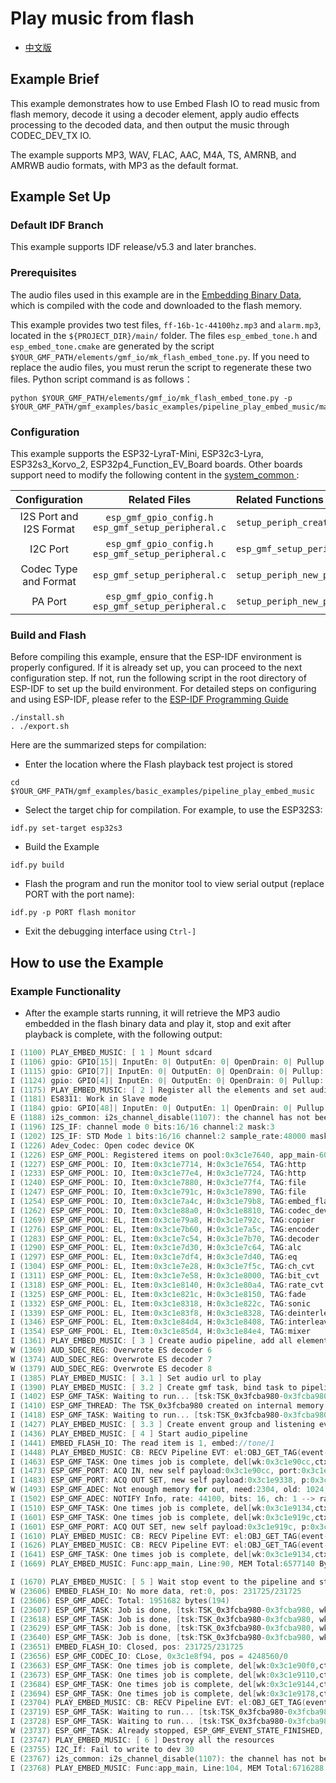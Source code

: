 
# Play music from flash

- [中文版](./README_CN.md)

## Example Brief

This example demonstrates how to use Embed Flash IO to read music from flash memory, decode it using a decoder element, apply audio effects processing to the decoded data, and then output the music through CODEC_DEV_TX IO.

The example supports MP3, WAV, FLAC, AAC, M4A, TS, AMRNB, and AMRWB audio formats, with MP3 as the default format.

## Example Set Up

### Default IDF Branch

This example supports IDF release/v5.3 and later branches.

### Prerequisites

The audio files used in this example are in the [Embedding Binary Data](https://docs.espressif.com/projects/esp-idf/en/latest/esp32s3/api-guides/build-system.html#cmake-embed-data), which is compiled with the code and downloaded to the flash memory.

This example provides two test files, `ff-16b-1c-44100hz.mp3` and `alarm.mp3`, located in the `${PROJECT_DIR}/main/` folder. The files `esp_embed_tone.h` and `esp_embed_tone.cmake` are generated by the script `$YOUR_GMF_PATH/elements/gmf_io/mk_flash_embed_tone.py`. If you need to replace the audio files, you must rerun the script to regenerate these two files. Python script command is as follows：

```
python $YOUR_GMF_PATH/elements/gmf_io/mk_flash_embed_tone.py -p $YOUR_GMF_PATH/gmf_examples/basic_examples/pipeline_play_embed_music/main
```

### Configuration

This example supports the ESP32-LyraT-Mini, ESP32c3-Lyra, ESP32s3_Korvo_2, ESP32p4_Function_EV_Board boards. Other boards support need to modify the following content in the [ system_common ](../../system_common):

| Configuration | Related Files |  Related Functions   |
|:----:| :-----: | :---- |
|I2S Port and I2S Format| `esp_gmf_gpio_config.h`<br>`esp_gmf_setup_peripheral.c` | `setup_periph_create_i2s` |
|I2C Port| `esp_gmf_gpio_config.h`<br>`esp_gmf_setup_peripheral.c` | `esp_gmf_setup_periph_i2c` |
|Codec Type and Format|`esp_gmf_setup_peripheral.c` |`setup_periph_new_play_codec`  |
|PA Port| `esp_gmf_gpio_config.h`<br>`esp_gmf_setup_peripheral.c` | `setup_periph_new_play_codec` |

### Build and Flash

Before compiling this example, ensure that the ESP-IDF environment is properly configured. If it is already set up, you can proceed to the next configuration step. If not, run the following script in the root directory of ESP-IDF to set up the build environment. For detailed steps on configuring and using ESP-IDF, please refer to the [ESP-IDF Programming Guide](https://docs.espressif.com/projects/esp-idf/en/latest/esp32s3/index.html)

```
./install.sh
. ./export.sh
```

Here are the summarized steps for compilation:

- Enter the location where the Flash playback test project is stored

```
cd $YOUR_GMF_PATH/gmf_examples/basic_examples/pipeline_play_embed_music
```

- Select the target chip for compilation. For example, to use the ESP32S3:

```
idf.py set-target esp32s3
```

- Build the Example

```
idf.py build
```

- Flash the program and run the monitor tool to view serial output (replace PORT with the port name):

```
idf.py -p PORT flash monitor
```

- Exit the debugging interface using ``Ctrl-]``

## How to use the Example

### Example Functionality

- After the example starts running, it will retrieve the MP3 audio embedded in the flash binary data and play it, stop and exit after playback is complete, with the following output:

```c
I (1100) PLAY_EMBED_MUSIC: [ 1 ] Mount sdcard
I (1106) gpio: GPIO[15]| InputEn: 0| OutputEn: 0| OpenDrain: 0| Pullup: 1| Pulldown: 0| Intr:0
I (1115) gpio: GPIO[7]| InputEn: 0| OutputEn: 0| OpenDrain: 0| Pullup: 1| Pulldown: 0| Intr:0
I (1124) gpio: GPIO[4]| InputEn: 0| OutputEn: 0| OpenDrain: 0| Pullup: 1| Pulldown: 0| Intr:0
I (1175) PLAY_EMBED_MUSIC: [ 2 ] Register all the elements and set audio information to play codec device
I (1181) ES8311: Work in Slave mode
I (1184) gpio: GPIO[48]| InputEn: 0| OutputEn: 1| OpenDrain: 0| Pullup: 0| Pulldown: 0| Intr:0
E (1188) i2s_common: i2s_channel_disable(1107): the channel has not been enabled yet
I (1196) I2S_IF: channel mode 0 bits:16/16 channel:2 mask:3
I (1202) I2S_IF: STD Mode 1 bits:16/16 channel:2 sample_rate:48000 mask:3
I (1226) Adev_Codec: Open codec device OK
I (1226) ESP_GMF_POOL: Registered items on pool:0x3c1e7640, app_main-60
I (1227) ESP_GMF_POOL: IO, Item:0x3c1e7714, H:0x3c1e7654, TAG:http
I (1233) ESP_GMF_POOL: IO, Item:0x3c1e77e4, H:0x3c1e7724, TAG:http
I (1240) ESP_GMF_POOL: IO, Item:0x3c1e7880, H:0x3c1e77f4, TAG:file
I (1247) ESP_GMF_POOL: IO, Item:0x3c1e791c, H:0x3c1e7890, TAG:file
I (1254) ESP_GMF_POOL: IO, Item:0x3c1e7a4c, H:0x3c1e79b8, TAG:embed_flash
I (1262) ESP_GMF_POOL: IO, Item:0x3c1e88a0, H:0x3c1e8810, TAG:codec_dev_tx
I (1269) ESP_GMF_POOL: EL, Item:0x3c1e79a8, H:0x3c1e792c, TAG:copier
I (1276) ESP_GMF_POOL: EL, Item:0x3c1e7b60, H:0x3c1e7a5c, TAG:encoder
I (1283) ESP_GMF_POOL: EL, Item:0x3c1e7c54, H:0x3c1e7b70, TAG:decoder
I (1290) ESP_GMF_POOL: EL, Item:0x3c1e7d30, H:0x3c1e7c64, TAG:alc
I (1297) ESP_GMF_POOL: EL, Item:0x3c1e7df4, H:0x3c1e7d40, TAG:eq
I (1304) ESP_GMF_POOL: EL, Item:0x3c1e7e28, H:0x3c1e7f5c, TAG:ch_cvt
I (1311) ESP_GMF_POOL: EL, Item:0x3c1e7e58, H:0x3c1e8000, TAG:bit_cvt
I (1318) ESP_GMF_POOL: EL, Item:0x3c1e8140, H:0x3c1e80a4, TAG:rate_cvt
I (1325) ESP_GMF_POOL: EL, Item:0x3c1e821c, H:0x3c1e8150, TAG:fade
I (1332) ESP_GMF_POOL: EL, Item:0x3c1e8318, H:0x3c1e822c, TAG:sonic
I (1339) ESP_GMF_POOL: EL, Item:0x3c1e83f8, H:0x3c1e8328, TAG:deinterleave
I (1346) ESP_GMF_POOL: EL, Item:0x3c1e84d4, H:0x3c1e8408, TAG:interleave
I (1354) ESP_GMF_POOL: EL, Item:0x3c1e85d4, H:0x3c1e84e4, TAG:mixer
I (1361) PLAY_EMBED_MUSIC: [ 3 ] Create audio pipeline, add all elements to pipeline
W (1369) AUD_SDEC_REG: Overwrote ES decoder 6
W (1374) AUD_SDEC_REG: Overwrote ES decoder 7
W (1379) AUD_SDEC_REG: Overwrote ES decoder 8
I (1385) PLAY_EMBED_MUSIC: [ 3.1 ] Set audio url to play
I (1390) PLAY_EMBED_MUSIC: [ 3.2 ] Create gmf task, bind task to pipeline and load linked element jobs to the bind task
I (1402) ESP_GMF_TASK: Waiting to run... [tsk:TSK_0x3fcba980-0x3fcba980, wk:0x0, run:0]
I (1410) ESP_GMF_THREAD: The TSK_0x3fcba980 created on internal memory
I (1418) ESP_GMF_TASK: Waiting to run... [tsk:TSK_0x3fcba980-0x3fcba980, wk:0x3c1e90cc, run:0]
I (1427) PLAY_EMBED_MUSIC: [ 3.3 ] Create envent group and listening event from pipeline
I (1436) PLAY_EMBED_MUSIC: [ 4 ] Start audio_pipeline
I (1441) EMBED_FLASH_IO: The read item is 1, embed://tone/1
I (1448) PLAY_EMBED_MUSIC: CB: RECV Pipeline EVT: el:OBJ_GET_TAG(event->from)-0x3c1e88b0, type:2000, sub:ESP_GMF_EVENT_STATE_OPENING, payload:0x0, size:0,0x3fcbbc90
I (1463) ESP_GMF_TASK: One times job is complete, del[wk:0x3c1e90cc,ctx:0x3c1e88e8, label:decoder_open]
I (1473) ESP_GMF_PORT: ACQ IN, new self payload:0x3c1e90cc, port:0x3c1e8f50, el:0x3c1e88e8-decoder
I (1483) ESP_GMF_PORT: ACQ OUT SET, new self payload:0x3c1e9338, p:0x3c1e8ae8, el:0x3c1e88e8-decoder
W (1493) ESP_GMF_ADEC: Not enough memory for out, need:2304, old: 1024, new: 2304
I (1502) ESP_GMF_ADEC: NOTIFY Info, rate: 44100, bits: 16, ch: 1 --> rate: 44100, bits: 16, ch: 1
I (1510) ESP_GMF_TASK: One times job is complete, del[wk:0x3c1e9134,ctx:0x3c1e89dc, label:bit_cvt_open]
I (1601) ESP_GMF_TASK: One times job is complete, del[wk:0x3c1e919c,ctx:0x3c1e8b70, label:rate_cvt_open]
I (1601) ESP_GMF_PORT: ACQ OUT SET, new self payload:0x3c1e919c, p:0x3c1e8e34, el:0x3c1e8b70-rate_cvt
I (1610) PLAY_EMBED_MUSIC: CB: RECV Pipeline EVT: el:OBJ_GET_TAG(event->from)-0x3c1e8d14, type:3000, sub:ESP_GMF_EVENT_STATE_INITIALIZED, payload:0x3fcbb8f0, size:12,0x3fcbbc90
I (1626) PLAY_EMBED_MUSIC: CB: RECV Pipeline EVT: el:OBJ_GET_TAG(event->from)-0x3c1e8d14, type:2000, sub:ESP_GMF_EVENT_STATE_RUNNING, payload:0x0, size:0,0x3fcbbc90
I (1641) ESP_GMF_TASK: One times job is complete, del[wk:0x3c1e9134,ctx:0x3c1e8d14, label:ch_cvt_open]
I (1669) PLAY_EMBED_MUSIC: Func:app_main, Line:90, MEM Total:6577140 Bytes, Inter:278727 Bytes, Dram:278727 Bytes

I (1670) PLAY_EMBED_MUSIC: [ 5 ] Wait stop event to the pipeline and stop all the pipeline
W (23606) EMBED_FLASH_IO: No more data, ret:0, pos: 231725/231725
I (23606) ESP_GMF_ADEC: Total: 1951682 bytes(194)
I (23607) ESP_GMF_TASK: Job is done, [tsk:TSK_0x3fcba980-0x3fcba980, wk:0x3c1e9100, job:0x3c1e88e8-decoder_proc]
I (23618) ESP_GMF_TASK: Job is done, [tsk:TSK_0x3fcba980-0x3fcba980, wk:0x3c1e9168, job:0x3c1e89dc-bit_cvt_proc]
I (23629) ESP_GMF_TASK: Job is done, [tsk:TSK_0x3fcba980-0x3fcba980, wk:0x3c1e91d0, job:0x3c1e8b70-rate_cvt_proc]
I (23640) ESP_GMF_TASK: Job is done, [tsk:TSK_0x3fcba980-0x3fcba980, wk:0x3c1e9204, job:0x3c1e8d14-ch_cvt_proc]
I (23651) EMBED_FLASH_IO: Closed, pos: 231725/231725
I (23656) ESP_GMF_CODEC_IO: CLose, 0x3c1e8f94, pos = 4248560/0
I (23663) ESP_GMF_TASK: One times job is complete, del[wk:0x3c1e90f0,ctx:0x3c1e88e8, label:decoder_close]
I (23673) ESP_GMF_TASK: One times job is complete, del[wk:0x3c1e9110,ctx:0x3c1e89dc, label:bit_cvt_close]
I (23684) ESP_GMF_TASK: One times job is complete, del[wk:0x3c1e9144,ctx:0x3c1e8b70, label:rate_cvt_close]
I (23694) ESP_GMF_TASK: One times job is complete, del[wk:0x3c1e9178,ctx:0x3c1e8d14, label:ch_cvt_close]
I (23704) PLAY_EMBED_MUSIC: CB: RECV Pipeline EVT: el:OBJ_GET_TAG(event->from)-0x3c1e88b0, type:2000, sub:ESP_GMF_EVENT_STATE_FINISHED, payload:0x0, size:0,0x3fcbbc90
I (23719) ESP_GMF_TASK: Waiting to run... [tsk:TSK_0x3fcba980-0x3fcba980, wk:0x0, run:0]
I (23728) ESP_GMF_TASK: Waiting to run... [tsk:TSK_0x3fcba980-0x3fcba980, wk:0x0, run:0]
W (23737) ESP_GMF_TASK: Already stopped, ESP_GMF_EVENT_STATE_FINISHED, [TSK_0x3fcba980,0x3fcba980]
I (23747) PLAY_EMBED_MUSIC: [ 6 ] Destroy all the resources
E (23755) I2C_If: Fail to write to dev 30
E (23767) i2s_common: i2s_channel_disable(1107): the channel has not been enabled yet
I (23768) PLAY_EMBED_MUSIC: Func:app_main, Line:104, MEM Total:6716288 Bytes, Inter:328699 Bytes, Dram:328699 Bytes
```
